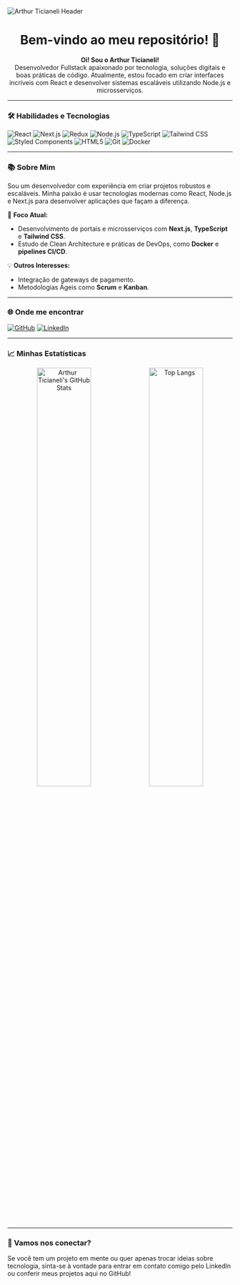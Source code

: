 <img src="https://i.ibb.co/PDB8whx/header.jpg" alt="Arthur Ticianeli Header" />

<h1 align="center">Bem-vindo ao meu repositório! 👋</h1>

<p align="center">
  <strong>Oi! Sou o Arthur Ticianeli!</strong><br>
  Desenvolvedor Fullstack apaixonado por tecnologia, soluções digitais e boas práticas de código. 
  Atualmente, estou focado em criar interfaces incríveis com React e desenvolver sistemas escaláveis utilizando Node.js e microsserviços.
</p>

---

### 🛠️ Habilidades e Tecnologias
<p>
  <img alt="React" src="https://img.shields.io/badge/-React-45b8d8?style=flat-square&logo=react&logoColor=white" />
  <img alt="Next.js" src="https://img.shields.io/badge/-Next.js-000000?style=flat-square&logo=nextdotjs&logoColor=white" />
  <img alt="Redux" src="https://img.shields.io/badge/-Redux-764ABC?style=flat-square&logo=redux&logoColor=white" />
  <img alt="Node.js" src="https://img.shields.io/badge/-Node.js-339933?style=flat-square&logo=node.js&logoColor=white" />
  <img alt="TypeScript" src="https://img.shields.io/badge/-TypeScript-007ACC?style=flat-square&logo=typescript&logoColor=white" />
  <img alt="Tailwind CSS" src="https://img.shields.io/badge/-TailwindCSS-38B2AC?style=flat-square&logo=tailwind-css&logoColor=white" />
  <img alt="Styled Components" src="https://img.shields.io/badge/-Styled_Components-db7092?style=flat-square&logo=styled-components&logoColor=white" />
  <img alt="HTML5" src="https://img.shields.io/badge/-HTML5-E34F26?style=flat-square&logo=html5&logoColor=white" />
  <img alt="Git" src="https://img.shields.io/badge/-Git-F05032?style=flat-square&logo=git&logoColor=white" />
  <img alt="Docker" src="https://img.shields.io/badge/-Docker-2496ED?style=flat-square&logo=docker&logoColor=white" />
</p>

---

### 📚 Sobre Mim
Sou um desenvolvedor com experiência em criar projetos robustos e escaláveis. Minha paixão é usar tecnologias modernas como React, Node.js e Next.js para desenvolver aplicações que façam a diferença.

🎯 **Foco Atual:**
- Desenvolvimento de portais e microsserviços com **Next.js**, **TypeScript** e **Tailwind CSS**.
- Estudo de Clean Architecture e práticas de DevOps, como **Docker** e **pipelines CI/CD**.

💡 **Outros Interesses:**
- Integração de gateways de pagamento.
- Metodologias Ágeis como **Scrum** e **Kanban**.

---

### 🌐 Onde me encontrar
<p>
  <a href="https://github.com/arthurticianeli" target="_blank"><img alt="GitHub" src="https://img.shields.io/badge/GitHub-%2312100E.svg?&style=for-the-badge&logo=Github&logoColor=white" /></a>
  <a href="https://www.linkedin.com/in/arthurticianeli/" target="_blank"><img alt="LinkedIn" src="https://img.shields.io/badge/LinkedIn-%230077B5.svg?&style=for-the-badge&logo=linkedin&logoColor=white" /></a>
</p>

---

### 📈 Minhas Estatísticas
<p align="center">
  <img src="https://github-readme-stats.vercel.app/api?username=arthurticianeli&show_icons=true&theme=radical" alt="Arthur Ticianeli's GitHub Stats" width="49%" />
  <img src="https://github-readme-stats.vercel.app/api/top-langs/?username=arthurticianeli&layout=compact&theme=radical" alt="Top Langs" width="49%" />
</p>

---

### 🚀 Vamos nos conectar?
Se você tem um projeto em mente ou quer apenas trocar ideias sobre tecnologia, sinta-se à vontade para entrar em contato comigo pelo LinkedIn ou conferir meus projetos aqui no GitHub!
